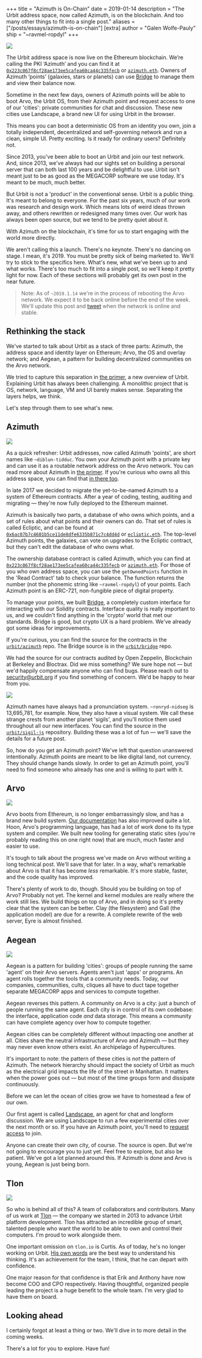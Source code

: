 +++
title = "Azimuth is On-Chain"
date = 2019-01-14
description = "The Urbit address space, now called Azimuth, is on the blockchain. And too many other things to fit into a single post."
aliases = ["/posts/essays/azimuth-is-on-chain"]
[extra]
author = "Galen Wolfe-Pauly"
ship = "~ravmel-ropdyl"
+++

![](https://storage.googleapis.com/media.urbit.org/site/arvo-4.svg)

The Urbit address space is now live on the Ethereum blockchain. We’re calling the PKI ‘Azimuth’ and you can find it at [`0x223c067f8cf28ae173ee5cafea60ca44c335fecb`](https://etherscan.io/address/0x223c067f8cf28ae173ee5cafea60ca44c335fecb) or [`azimuth.eth`](https://etherscan.io/address/azimuth.eth). Owners of Azimuth ‘points’ (galaxies, stars or planets) can use [Bridge](https://github.com/urbit/bridge/releases) to manage them and view their balance now.

Sometime in the next few days, owners of Azimuth points will be able to boot Arvo, the Urbit OS, from their Azimuth point and request access to one of our 'cities': private communities for chat and discussion. These new cities use Landscape, a brand new UI for using Urbit in the browser.

This means you can boot a deterministic OS from an identity you own, join a totally independent, decentralized and self-governing network and run a clean, simple UI. Pretty exciting. Is it ready for ordinary users? Definitely not.

Since 2013, you've been able to boot an Urbit and join our test network. And, since 2013, we've always had our sights set on building a personal server that can both last 100 years and be delightful to use. Urbit isn't meant just to be as good as the MEGACORP software we use today. It's meant to be much, much better.

But Urbit is not a 'product' in the conventional sense. Urbit is a public thing. It's meant to belong to everyone. For the past six years, much of our work was research and design work. Which means lots of weird ideas thrown away, and others rewritten or redesigned many times over. Our work has always been open source, but we tend to be pretty quiet about it.

With Azimuth on the blockchain, it's time for us to start engaging with the world more directly.

We aren't calling this a launch. There's no keynote. There's no dancing on stage. I mean, it's 2019. You must be pretty sick of being marketed to. We'll try to stick to the specifics here. What's new, what we've been up to and what works. There's too much to fit into a single post, so we'll keep it pretty light for now. Each of these sections will probably get its own post in the near future.

> Note: As of `~2019.1.14` we're in the process of rebooting the Arvo network. We expect it to be back online before the end of the week. We'll update this post and [tweet](https://twitter.com/urbit) when the network is online and stable.

## Rethinking the stack

We've started to talk about Urbit as a stack of three parts: Azimuth, the address space and identity layer on Ethereum; Arvo, the OS and overlay network; and Aegean, a pattern for building decentralized communities on the Arvo network.

We tried to capture this separation in [the primer](/primer), a new overview of Urbit. Explaining Urbit has always been challenging. A monolithic project that is OS, network, language, VM and UI barely makes sense. Separating the layers helps, we think.

Let's step through them to see what's new.

## Azimuth

![](https://storage.googleapis.com/media.urbit.org/site/bridge-0.png)

As a quick refresher: Urbit addresses, now called Azimuth 'points', are short names like `~diblun-tidduc`. You own your Azimuth point with a private key and can use it as a routable network address on the Arvo network. You can read more about Azimuth in [the primer](/primer#what-azimuth-is). If you're curious who owns all this address space, you can find that [in there too](/primer#azimuth-distribution).

In late 2017 we decided to migrate the yet-to-be-named Azimuth to a system of Ethereum contracts. After a year of coding, testing, auditing and migrating — they're now fully deployed to the Ethereum mainnet.

Azimuth is basically two parts, a database of who owns which points, and a set of rules about what points and their owners can do. That set of rules is called Ecliptic, and can be found at [`0x6ac07b7c4601b5ce11de8dfe6335b871c7c4dd4d`](https://etherscan.io/address/0x6ac07b7c4601b5ce11de8dfe6335b871c7c4dd4d) or [`ecliptic.eth`](https://etherscan.io/address/ecliptic.eth). The top-level Azimuth points, the galaxies, can vote on upgrades to the Ecliptic contract, but they can't edit the database of who owns what.

The ownership database contract is called Azimuth, which you can find at [`0x223c067f8cf28ae173ee5cafea60ca44c335fecb`](https://etherscan.io/address/0x223c067f8cf28ae173ee5cafea60ca44c335fecb) or [`azimuth.eth`](https://etherscan.io/address/azimuth.eth). For those of you who own address space, you can use the `getOwnedPoints` function in the 'Read Contract' tab to check your balance. The function returns the number (not the phonemic string like `~ravmel-ropdyl`) of your points. Each Azimuth point is an ERC-721, non-fungible piece of digital property.

To manage your points, we built [Bridge](https://github.com/urbit/bridge/releases), a completely custom interface for interacting with our Solidity contracts. Interface quality is really important to us, and we couldn't find anything in the 'crypto' world that met our standards. Bridge is good, but crypto UX is a hard problem. We've already got some ideas for improvements.

If you're curious, you can find the source for the contracts in the [`urbit/azimuth`](https://github.com/urbit/azimuth) repo. The Bridge source is in the [`urbit/bridge`](https://github.com/urbit/bridge) repo.

We had the source for our contracts audited by Open Zeppelin, Blockchain at Berkeley and Bloctrax. Did we miss something? We sure hope not — but we'd happily compensate anyone who can find bugs. Please reach out to security@urbit.org if you find something of concern. We'd be happy to hear from you.

![](https://storage.googleapis.com/media.urbit.org/site/sigils.svg)

Azimuth names have always had a pronunciation system. `~ronryd-nidseg` is 13,695,781, for example. Now, they also have a visual system. We call these strange crests from another planet 'sigils', and you'll notice them used throughout all our new interfaces. You can find the source in the [`urbit/sigil-js`](https://github.com/urbit/sigil-js) repository. Building these was a lot of fun — we'll save the details for a future post.

So, how do you get an Azimuth point? We've left that question unanswered intentionally. Azimuth points are meant to be like digital land, not currency. They should change hands slowly. In order to get an Azimuth point, you'll need to find someone who already has one and is willing to part with it.

## Arvo

![](https://storage.googleapis.com/media.urbit.org/site/fast-lux-3.gif)

Arvo boots from Ethereum, is no longer embarrassingly slow, and has a brand new build system. [Our documentation](https://urbit.org/docs/learn/arvo/hoon) has also improved quite a lot. Hoon, Arvo's programming language, has had a lot of work done to its type system and compiler. We built new tooling for generating static sites (you're probably reading this on one right now) that are much, much faster and easier to use.

It's tough to talk about the progress we've made on Arvo without writing a long technical post. We'll save that for later. In a way, what's remarkable about Arvo is that it has become *less* remarkable. It's more stable, faster, and the code quality has improved.

There's plenty of work to do, though. Should you be building on top of Arvo? Probably not yet. The kernel and kernel modules are really where the work still lies. We build things on top of Arvo, and in doing so it's pretty clear that the system can be better. Clay (the filesystem) and Gall (the application model) are due for a rewrite. A complete rewrite of the web server, Eyre is almost finished.

## Aegean

![](https://storage.googleapis.com/media.urbit.org/site/landscape-inbox.png)

Aegean is a pattern for building 'cities': groups of people running the same 'agent' on their Arvo servers. Agents aren't just 'apps' or programs. An agent rolls together the tools that a community needs. Today, our companies, communities, cults, cliques all have to duct tape together separate MEGACORP apps and services to compute together.

Aegean reverses this pattern. A community on Arvo is a city: just a bunch of people running the same agent. Each city is in control of its own codebase: the interface, application code _and_ data storage. This means a community can have complete agency over how to compute together.

Aegean cities can be completely different without impacting one another at all. Cities share the neutral infrastructure of Arvo and Azimuth — but they may never even know others exist. An archipelago of hypercultures.

It's important to note: the pattern of these cities is _not_ the pattern of Azimuth. The network hierarchy should impact the society of Urbit as much as the electrical grid impacts the life of the street in Manhattan. It matters when the power goes out — but most of the time groups form and dissipate continuously.

Before we can let the ocean of cities grow we have to homestead a few of our own.

Our first agent is called [Landscape](https://github.com/urbit/landscape), an agent for chat and longform discussion. We are using Landscape to run a few experimental cities over the next month or so. If you have an Azimuth point, you'll need to [request access](mailto:support@urbit.org) to join.

Anyone can create their own city, of course. The source is open. But we're not going to encourage you to just yet. Feel free to explore, but also be patient. We've got a lot planned around this. If Azimuth is done and Arvo is young, Aegean is just being born.

## Tlon

![](https://storage.googleapis.com/media.urbit.org/site/office-1.jpg)

So who is behind all of this? A team of collaborators and contributors. Many of us work at [Tlon](https://tlon.io) — the company we started in 2013 to advance Urbit platform development. Tlon has attracted an incredible group of smart, talented people who want the world to be able to own and control their computers. I'm proud to work alongside them.

One important omission on `tlon.io` is Curtis. As of today, he's no longer working on Urbit. [His own words](/posts/essays/a-founders-farewell) are the best way to understand his thinking. It's an achievement for the team, I think, that he can depart with confidence.

One major reason for that confidence is that Erik and Anthony have now become COO and CPO respectively. Having thoughtful, organized people leading the project is a huge benefit to the whole team. I'm very glad to have them on board.

## Looking ahead

I certainly forgot at least a thing or two. We'll dive in to more detail in the coming weeks.

There's a lot for you to explore. Have fun!
